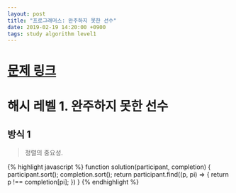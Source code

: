 ```yaml
---
layout: post
title: "프로그래머스: 완주하지 못한 선수"
date: 2019-02-19 14:20:00 +0900
tags: study algorithm level1
---
```


# [문제 링크](https://programmers.co.kr/learn/courses/30/lessons/42576)

# 해시 레벨 1. 완주하지 못한 선수

## 방식 1

> 정렬의 중요성.

{% highlight javascript %}
function solution(participant, completion) {
    participant.sort();
    completion.sort();
    return participant.find((p, pi) => {
        return p !== completion[pi];
    })
}
{% endhighlight %}